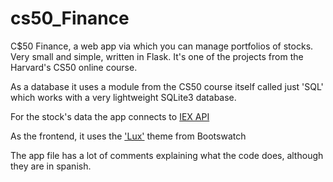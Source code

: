 # cs50_Finance
 C$50 Finance, a web app via which you can manage portfolios of stocks. Very small and simple, written in Flask. It's one of the projects from the Harvard's CS50 online course.

As a database it uses a module from the CS50 course itself called just 'SQL' which works with a very lightweight SQLite3 database.

For the stock's data the app connects to [IEX API](https://iexcloud.io) 

As the frontend, it uses the ['Lux'](https://bootswatch.com/lux/) theme from Bootswatch

The app file has a lot of comments explaining what the code does, although they are in spanish.

